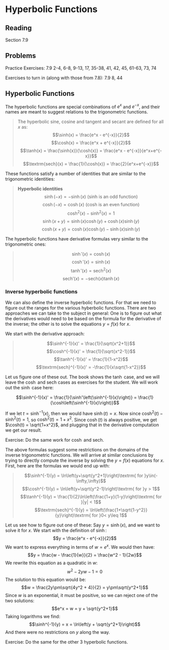 # Hyperbolic Functions

## Reading

Section 7.9

## Problems

Practice Exercises: 7.9 2-4, 6-8, 9-13, 17, 35-38, 41, 42, 45, 61-63, 73, 74

Exercises to turn in (along with those from 7.8): 7.9 8, 44

## Hyperbolic Functions

The hyperbolic functions are special combinations of $e^x$ and $e^{-x}$, and their names are meant to suggest relations to the trigonometric functions.

> The hyperbolic sine, cosine and tangent and secant are defined for all $x$ as:
> $$\sinh(x) = \frac{e^x - e^{-x}}{2}$$
> $$\cosh(x) = \frac{e^x + e^{-x}}{2}$$
> $$\tanh(x) = \frac{\sinh(x)}{\cosh(x)} = \frac{e^x - e^{-x}}{e^x+e^{-x}}$$
> $$\textrm{sech}(x) = \frac{1}{\cosh(x)} = \frac{2}{e^x+e^{-x}}$$

These functions satisfy a number of identities that are similar to the trigonometric identities:

> **Hyperbolic identities**
> $$\sinh(-x) = - \sinh(x)\textrm{ (sinh is an odd function)}$$
> $$\cosh(-x) = \cosh(x)\textrm{ (cosh is an even function)}$$
> $$\cosh^2(x) - \sinh^2(x) = 1$$
> $$\sinh(x+y) = \sinh(x)\cosh(y) + \cosh(x)\sinh(y)$$
> $$\cosh(x+y) = \cosh(x)\cosh(y) - \sinh(x)\sinh(y)$$

The hyperbolic functions have derivative formulas very similar to the trigonometric ones:

> $$\sinh'(x) = \cosh(x)$$
> $$\cosh'(x) = \sinh(x)$$
> $$\tanh'(x) = \textrm{sech}^2(x)$$
> $$\textrm{sech}'(x) = -\textrm{sech}(x)\tanh(x)$$

### Inverse hyperbolic functions

We can also define the inverse hyperbolic functions. For that we need to figure out the ranges for the various hyberbolic functions. There are two approaches we can take to the subject in general: One is to figure out what the derivatives would need to be based on the formula for the derivative of the inverse; the other is to solve the equations $y=f(x)$ for $x$.

We start with the derivative approach:

> $$\sinh^{-1}(x)' = \frac{1}{\sqrt{x^2+1}}$$
> $$\cosh^{-1}(x)' = \frac{1}{\sqrt{x^2-1}}$$
> $$\tanh^{-1}(x)' = \frac{1}{1-x^2}$$
> $$\textrm{sech}^{-1}(x)' = -\frac{1}{x\sqrt{1-x^2}}$$

Let us figure one of these out. The book shows the $\tanh$ case, and we will leave the $\cosh$ and $\textrm{sech}$ cases as exercises for the student. We will work out the $\sinh$ case here:

$$\sinh^{-1}(x)' = \frac{1}{\sinh'\left(\sinh^{-1}(x)\right)} = \frac{1}{\cosh\left(\sinh^{-1}(x)\right)}$$

If we let $t = \sinh^{-1}(x)$, then we would have $\sinh(t) = x$. Now since $\cosh^2(t) - \sinh^2(t) = 1$, so $\cosh^2(t) = 1 + x^2$. Since $\cosh(t)$ is always positive, we get $\cosh(t) = \sqrt{1+x^2}$, and plugging that in the derivative computation we get our result.

Exercise: Do the same work for $\cosh$ and $\textrm{sech}$.

The above formulas suggest some restrictions on the domains of the inverse trigonometric functions. We will arrive at similar conclusions by trying to directly compute the inverse by solving the $y=f(x)$ equations for $x$. First, here are the formulas we would end up with:

> $$\sinh^{-1}(y) = \ln\left(y+\sqrt{y^2+1}\right)\textrm{ for }y\in(-\infty,\infty)$$
> $$\cosh^{-1}(y) = \ln\left(y+\sqrt{y^2-1}\right)\textrm{ for }y > 1$$
> $$\tanh^{-1}(y) = \frac{1}{2}\ln\left(\frac{1+y}{1-y}\right)\textrm{ for }|y| < 1$$
> $$\textrm{sech}^{-1}(y) = \ln\left(\frac{1+\sqrt{1-y^2}}{y}\right)\textrm{ for }0< y\leq 1$$

Let us see how to figure out one of these: Say $y=\sinh(x)$, and we want to solve it for $x$. We start with the definition of $\sinh$:
$$y = \frac{e^x - e^{-x}}{2}$$
We want to express everything in terms of $w=e^x$. We would then have:
$$y = \frac{w - \frac{1}{w}}{2} = \frac{w^2 - 1}{2w}$$
We rewrite this equation as a quadratic in $w$:
$$w^2 -2yw - 1 = 0$$
The solution to this equation would be:
$$w = \frac{2y\pm\sqrt{4y^2 + 4}}{2} = y\pm\sqrt{y^2+1}$$
Since $w$ is an exponential, it must be positive, so we can reject one of the two solutions:
$$e^x = w = y + \sqrt{y^2+1}$$
Taking logarithms we find:
$$\sinh^{-1}(y) = x = \ln\left(y + \sqrt{y^2+1}\right)$$
And there were no restrictions on $y$ along the way.

Exercise: Do the same for the other 3 hyperbolic functions.
